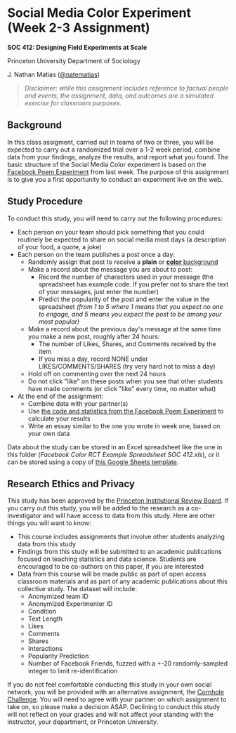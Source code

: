 # Social Media Color Experiment (Week 2-3 Assignment)

**SOC 412: Designing Field Experiments at Scale**

Princeton University Department of Sociology

J. Nathan Matias ([@natematias](https://twitter.com/natematias))

> *Disclaimer: while this assignment includes reference to factual people and events, the assignment, data, and outcomes are a simulated exercise for classroom purposes.*

## Background

In this class assigment, carried out in teams of two or three, you will be expected to carry out a randomized trial over a 1-2 week period, combine data from your findings, analyze the results, and report what you found. The basic structure of the Social Media Color experiment is based on the [Facebook Poem Experiment](https://github.com/natematias/SOC412/blob/master/1-facebook-poem/README.md) from last week. The purpose of this assignment is to give you a first opportunity to conduct an experiment live on the web.

## Study Procedure
To conduct this study, you will need to carry out the following procedures:

* Each person on your team should pick something that you could routinely be expected to share on social media most days (a description of your food, a quote, a joke)
* Each person on the team publishes a post once a day:
  * Randomly assign that post to receive a **plain** or [**color** background](https://techcrunch.com/2016/12/19/facebook-status-background-color/)
  * Make a record about the message you are about to post:
    * Record the number of characters used in your message (the spreadsheet has example code. If you prefer not to share the text of your messages, just enter the number)
    * Predict the popularity of the post and enter the value in the spreadsheet *(from 1 to 5 where 1 means that you expect no one to engage, and 5 means you expect the post to be among your most popular)*
  * Make a record about the previous day's message at the same time you make a new post, roughly after 24 hours:
    * The number of Likes, Shares, and Comments received by the item
    * If you miss a day, record NONE under LIKES/COMMENTS/SHARES (try very hard not to miss a day)
  * Hold off on commenting over the next 24 hours
  * Do not click "like" on these posts when you see that other students have made comments (or click "like" every time, no matter what)
* At the end of the assignment:
  * Combine data with your partner(s)
  * Use [the code and statistics from the Facebook Poem Experiment](https://github.com/natematias/SOC412/tree/master/1-facebook-poem) to calculate your results
  * Write an essay similar to the one you wrote in week one, based on your own data

Data about the study can be stored in an Excel spreadsheet like the one in this folder (*Facebook Color RCT Example Spreadsheet SOC 412.xls*), or it can be stored using a copy of [this Google Sheets template](https://docs.google.com/spreadsheets/d/1Z6j_AURC_VluabPciCSp0Mv0HCtmLqZUt6eXemO27dw/edit?usp=sharing).

## Research Ethics and Privacy
This study has been approved by the [Princeton Institutional Review Board](https://www.princeton.edu/ria/human-research-protection/). If you carry out this study, you will be added to the research as a co-investigator and will have access to data from this study. Here are other things you will want to know:

* This course includes assignments that involve other students analyzing data from this study
* Findings from this study will be submitted to an academic publications focused on teaching statistics and data science. Students are encouraged to be co-authors on this paper, if you are interested
* Data from this course will be made public as part of open access classroom materials and as part of any academic publications about this collective study. The dataset will include:
  * Anonymized team ID
  * Anonymized Experimenter ID
  * Condition
  * Text Length
  * Likes
  * Comments
  * Shares
  * Interactions
  * Popularity Prediction
  * Number of Facebook Friends, fuzzed with a +-20 randomly-sampled integer to limit re-identification
  
If you do not feel comfortable conducting this study in your own social network, you will be provided with an alternative assignment, the [Cornhole Challenge](https://github.com/natematias/SOC412/tree/master/2-cornhole-challenge). You will need to agree with your partner on which assignment to take on, so please make a decision ASAP. Declining to conduct this study will not reflect on your grades and will not affect your standing with the instructor, your department, or Princeton University.
